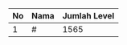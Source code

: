 | No | Nama            | Jumlah Level |
|----|-----------------|--------------|
| 1  | #    |    1565        |
